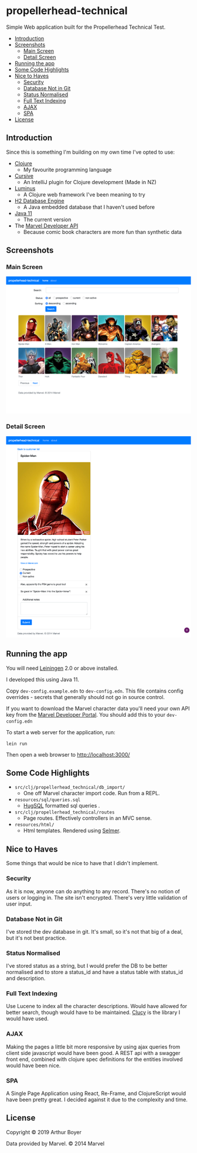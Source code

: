 # propellerhead-technical

Simple Web application built for the Propellerhead Technical Test.

<!-- MarkdownTOC  autolink="true" autoanchor="true" -->

- [Introduction](#introduction)
- [Screenshots](#screenshots)
    - [Main Screen](#main-screen)
    - [Detail Screen](#detail-screen)
- [Running the app](#running-the-app)
- [Some Code Highlights](#some-code-highlights)
- [Nice to Haves](#nice-to-haves)
    - [Security](#security)
    - [Database Not in Git](#database-not-in-git)
    - [Status Normalised](#status-normalised)
    - [Full Text Indexing](#full-text-indexing)
    - [AJAX](#ajax)
    - [SPA](#spa)
- [License](#license)

<!-- /MarkdownTOC -->

<a id="introduction"></a>
## Introduction

Since this is something I'm building on my own time I've opted to use:

- [Clojure](https://clojure.org/)
    - My favourite programming language
- [Cursive](https://cursive-ide.com/)
    - An IntelliJ plugin for Clojure development (Made in NZ)
- [Luminus](http://www.luminusweb.net/)
    - A Clojure web framework I've been meaning to try
- [H2 Database Engine](http://www.h2database.com/html/main.html)
    - A Java embedded database that I haven't used before
- [Java 11](https://www.oracle.com/technetwork/java/javase/downloads/jdk11-downloads-5066655.html)
    - The current version
- The [Marvel Developer API](https://developer.marvel.com/docs)
    - Because comic book characters are more fun than synthetic data

<a id="screenshots"></a>
## Screenshots

<a id="main-screen"></a>
### Main Screen

![List view](./img/list-view.png?raw=true "List View")

<a id="detail-screen"></a>
### Detail Screen

![Detail view](./img/detail-view.png?raw=true "Detail View")

<a id="running-the-app"></a>
## Running the app

You will need [Leiningen](https://github.com/technomancy/leiningen) 2.0 or above installed.

I developed this using Java 11.

Copy `dev-config.example.edn` to `dev-config.edn`. 
This file contains config overrides - secrets that generally 
should not go in source control.

If you want to download the Marvel character data you'll need your
own API key from the [Marvel Developer Portal](https://developer.marvel.com/). You should add this to your `dev-config.edn`

To start a web server for the application, run:

    lein run

Then open a web browser to [http://localhost:3000/](http://localhost:3000/)


<a id="some-code-highlights"></a>
## Some Code Highlights

- `src/clj/propellerhead_technical/db_import/`
    - One off Marvel character import code. Run from a REPL.
- `resources/sql/queries.sql`
    - [HugSQL](https://www.hugsql.org/) formatted sql queries .
- `src/clj/propellerhead_technical/routes`
    - Page routes. Effectively controllers in an MVC sense.
- `resources/html/`
    - Html templates. Rendered using [Selmer](https://github.com/yogthos/Selmer).


<a id="nice-to-haves"></a>
## Nice to Haves

Some things that would be nice to have that I didn't implement.

<a id="security"></a>
### Security

As it is now, anyone can do anything to any record. There's no notion of users or logging in. The site isn't encrypted. There's very little validation of user input.


<a id="database-not-in-git"></a>
### Database Not in Git

I've stored the dev database in git. It's small, so it's 
not that big of a deal, but it's not best practice. 

<a id="status-normalised"></a>
### Status Normalised

I've stored status as a string, but I would prefer the DB to be better
normalised and to store a status_id and have a status table with 
status_id and description.

<a id="full-text-indexing"></a>
### Full Text Indexing

Use Lucene to index all the character descriptions. 
Would have allowed for better search, though would have to be maintained.
[Clucy](https://github.com/weavejester/clucy) is the library 
I would have used.

<a id="ajax"></a>
### AJAX

Making the pages a little bit more responsive by using ajax queries
from client side javascript would have been good. A REST api with a 
swagger front end, combined with clojure spec definitions for the 
entities involved would have been nice.

<a id="spa"></a>
### SPA

A Single Page Application using React, Re-Frame, and ClojureScript 
would have been pretty great. I decided against it due to the 
complexity and time.

<a id="license"></a>
## License

Copyright © 2019 Arthur Boyer

Data provided by Marvel. © 2014 Marvel
